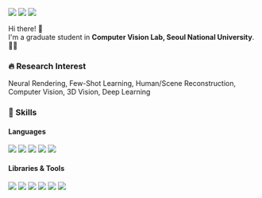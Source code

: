 <p>
  <a href="http://mjmjeong.github.io/index.html" target="_blank"><img src="https://img.shields.io/badge/Homepage-DD0B78?style=flat-square&logo=GitHub%20Sponsors&logoColor=white"/></a>
    <a href="https://scholar.google.co.kr/citations?user=oivYtGEAAAAJ&hl=en/" target="_blank"><img src="https://img.shields.io/badge/scholar-4285F4?style=flat-square&logo=Google Scholar&logoColor=white"/></a>
  <a href="mailto:mijeong.kim@snu.ac.kr" target="_blank"><img src="https://img.shields.io/badge/mijeong.kim@snu.ac.kr-EA4335?style=flat-square&logo=Gmail&logoColor=white"/></a>

</p>

<p>
   Hi there! 👋<br/>
  I'm a graduate student in <b>Computer Vision Lab, Seoul National University</b>.👩‍💻<br/>
</p>

### 🔥 Research Interest
Neural Rendering, Few-Shot Learning, Human/Scene Reconstruction,</br>
Computer Vision, 3D Vision, Deep Learning

### 💪 Skills
#### Languages
<p>
  <img src="https://img.shields.io/badge/Python-3776AB?style=flat-square&logo=Python&logoColor=white"/>
  <img src="https://img.shields.io/badge/C-A8B9CC?style=flat-square&logo=C&logoColor=black"/>
  <img src="https://img.shields.io/badge/C++-blue.svg?style=flat&logo=c%2B%2B"/>
  <img src="https://img.shields.io/badge/C Sharp-239120?style=flat-square&logo=Csharp&logoColor=white"/>
  <img src="https://img.shields.io/badge/Java-007396?style=flat-square&logo=Java&logoColor=white"/>
</p> 

#### Libraries & Tools
<p>
  <img src="https://img.shields.io/badge/PyTorch-EE4C2C?style=flat-square&logo=PyTorch&logoColor=white"/>
  <img src="https://img.shields.io/badge/TensorFlow-FF6F00?style=flat-square&logo=TensorFlow&logoColor=white"/>
  <img src="https://img.shields.io/badge/OpenGL-5586A4?style=flat-square&logo=OpenGL&logoColor=white"/>
  <img src="https://img.shields.io/badge/Blender-F5792A?style=flat-square&logo=Blender&logoColor=white"/>
  <img src="https://img.shields.io/badge/Git-F05032?style=flat-square&logo=Git&logoColor=white"/>
  <img src="https://img.shields.io/badge/Docker-2496ED?style=flat-square&logo=Docker&logoColor=white"/>
</p>
<!--
**mjmjeong/mjmjeong** is a ✨ _special_ ✨ repository because its `README.md` (this file) appears on your GitHub profile.

Here are some ideas to get you started:

- 🔭 I’m currently working on ...
- 🌱 I’m currently learning ...
- 👯 I’m looking to collaborate on ...
- 🤔 I’m looking for help with ...
- 💬 Ask me about ...
- 📫 How to reach me: ...
- 😄 Pronouns: ...
- ⚡ Fun fact: ...
-->
